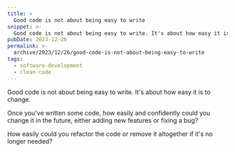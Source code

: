 ```yaml
---
title: >
  Good code is not about being easy to write
snippet: >-
  Good code is not about being easy to write. It's about how easy it is to change.
pubDate: 2023-12-26
permalink: >-
  archive/2023/12/26/good-code-is-not-about-being-easy-to-write
tags:
  - software-development
  - clean-code
---
```


Good code is not about being easy to write. It's about how easy it is to change.

Once you've written some code, how easily and confidently could you change it in the future, either adding new features or fixing a bug?

How easily could you refactor the code or remove it altogether if it's no longer needed?

